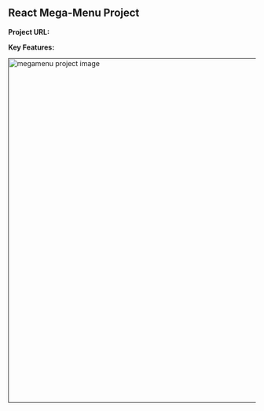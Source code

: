 ## React Mega-Menu Project

**Project URL:**

**Key Features:**

<a href='' target='_blank'>
<img src='./src/' width='700' alt='megamenu project image'>
</a>
